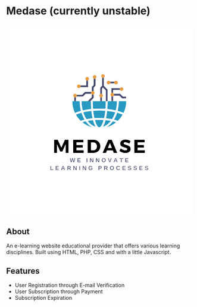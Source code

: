 # Medase (currently unstable)
![alt text](https://github.com/jerwintuchi/medase/blob/main/images/logomedasee.png)
 ---
## About
An e-learning website educational provider that offers various learning disciplines. Built using HTML, PHP, CSS and with a little Javascript.

## Features
  - User Registration through E-mail Verification
  - User Subscription through Payment
  - Subscription Expiration
